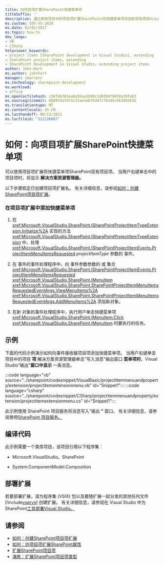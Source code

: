 ```yaml
---
title: 向项目项扩展SharePoint快捷菜单项
titleSuffix: ''
description: 通过使用项目中的项目项扩展SharePoint将快捷菜单项添加到现有项目Visual Studio。
ms.custom: SEO-VS-2020
ms.date: 02/02/2017
ms.topic: how-to
dev_langs:
- VB
- CSharp
helpviewer_keywords:
- project items [SharePoint development in Visual Studio], extending
- SharePoint project items, extending
- SharePoint development in Visual Studio, extending project items
author: John-Hart
ms.author: johnhart
manager: jmartens
ms.technology: sharepoint-development
ms.workload:
- office
ms.openlocfilehash: c50f6b763aa8a56aa1049c1d0394f9878a39fe83
ms.sourcegitcommit: 68897da7d74c31ae1ebf5d47c7b5ddc9b108265b
ms.translationtype: MT
ms.contentlocale: zh-CN
ms.lasthandoff: 08/13/2021
ms.locfileid: "122136087"
---
```

# <a name="how-to-add-a-shortcut-menu-item-to-a-sharepoint-project-item-extension"></a>如何：向项目项扩展SharePoint快捷菜单项
  可以使用项目项扩展将快捷菜单项SharePoint现有项目项。 当用户右键单击中的项目项时，将显示 **解决方案资源管理器。**

 以下步骤假定已创建项目项扩展名。 有关详细信息，请参阅[如何：创建SharePoint项目项扩展](../sharepoint/how-to-create-a-sharepoint-project-item-extension.md)。

### <a name="to-add-a-shortcut-menu-item-in-a-project-item-extension"></a>在项目项扩展中添加快捷菜单项

1. 在 <xref:Microsoft.VisualStudio.SharePoint.ISharePointProjectItemTypeExtension.Initialize%2A> 实现的方法 <xref:Microsoft.VisualStudio.SharePoint.ISharePointProjectItemTypeExtension> 中，处理 <xref:Microsoft.VisualStudio.SharePoint.ISharePointProjectItemEvents.ProjectItemMenuItemsRequested> *projectItemType* 参数的 事件。

2. 在 事件的事件处理程序中，向 事件参数参数的 或 集合 <xref:Microsoft.VisualStudio.SharePoint.ISharePointProjectItemEvents.ProjectItemMenuItemsRequested> <xref:Microsoft.VisualStudio.SharePoint.IMenuItem> <xref:Microsoft.VisualStudio.SharePoint.SharePointProjectItemMenuItemsRequestedEventArgs.ViewMenuItems%2A> <xref:Microsoft.VisualStudio.SharePoint.SharePointProjectItemMenuItemsRequestedEventArgs.AddMenuItems%2A> 添加新对象。

3. 在新 对象的事件处理程序中，执行用户单击快捷菜单项 <xref:Microsoft.VisualStudio.SharePoint.IMenuItem.Click> <xref:Microsoft.VisualStudio.SharePoint.IMenuItem> 时要执行的任务。

## <a name="example"></a>示例
 下面的代码示例演示如何向事件接收器项目项添加快捷菜单项。 当用户右键单击项目中的项目 **项** 解决方案资源管理器单击"写入消息"输出窗口 **菜单项时**，Visual Studio"输出"**窗口中显示** 一条消息。

 :::code language="vb" source="../sharepoint/codesnippet/VisualBasic/projectitemmenuandproperty/extension/projectitemextensionmenu.vb" id="Snippet1":::
 :::code language="csharp" source="../sharepoint/codesnippet/CSharp/projectitemmenuandproperty/extension/projectitemextensionmenu.cs" id="Snippet1":::

 此示例使用 SharePoint 项目服务将消息写入"输出 **"** 窗口。 有关详细信息，请参阅使用[SharePoint 项目服务。](../sharepoint/using-the-sharepoint-project-service.md)

## <a name="compile-the-code"></a>编译代码
 此示例需要一个类库项目，该项目引用以下程序集：

- Microsoft.VisualStudio。SharePoint

- System.ComponentModel.Composition

## <a name="deploy-the-extension"></a>部署扩展
 若要部署扩展，请为程序集 (VSIX) 包以及要随扩展一起分发的其他任何文件 [!include[vsprvs](../sharepoint/includes/vsprvs-md.md)] 创建扩展。 有关详细信息，请参阅在 Visual Studio 中为 SharePoint[工具部署Visual Studio。](../sharepoint/deploying-extensions-for-the-sharepoint-tools-in-visual-studio.md)

## <a name="see-also"></a>请参阅
- [如何：创建SharePoint项目项扩展](../sharepoint/how-to-create-a-sharepoint-project-item-extension.md)
- [如何：向项目项扩展SharePoint属性](../sharepoint/how-to-add-a-property-to-a-sharepoint-project-item-extension.md)
- [扩展SharePoint项目项](../sharepoint/extending-sharepoint-project-items.md)
- [演练：扩展SharePoint项目项类型](../sharepoint/walkthrough-extending-a-sharepoint-project-item-type.md)
